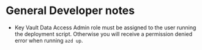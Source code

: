 # General Developer notes

- Key Vault Data Access Admin role must be assigned to the user running the deployment script. Otherwise you will receive a permission denied error when running `azd up`.